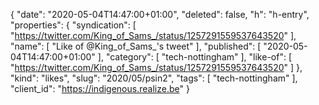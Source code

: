 {
  "date": "2020-05-04T14:47:00+01:00",
  "deleted": false,
  "h": "h-entry",
  "properties": {
    "syndication": [
      "https://twitter.com/King_of_Sams_/status/1257291559537643520"
    ],
    "name": [
      "Like of @King_of_Sams_'s tweet"
    ],
    "published": [
      "2020-05-04T14:47:00+01:00"
    ],
    "category": [
      "tech-nottingham"
    ],
    "like-of": [
      "https://twitter.com/King_of_Sams_/status/1257291559537643520"
    ]
  },
  "kind": "likes",
  "slug": "2020/05/psin2",
  "tags": [
    "tech-nottingham"
  ],
  "client_id": "https://indigenous.realize.be"
}
